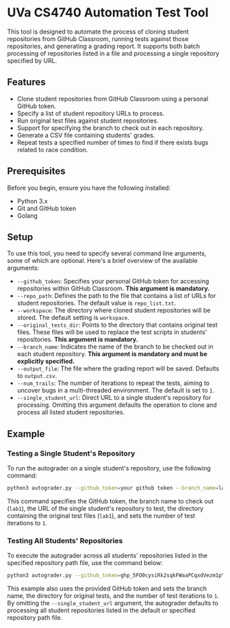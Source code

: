 # UVa CS4740 Automation Test Tool

This tool is designed to automate the process of cloning student repositories from GitHub Classroom, running tests against those repositories, and generating a grading report. It supports both batch processing of repositories listed in a file and processing a single repository specified by URL.



## Features

- Clone student repositories from GitHub Classroom using a personal GitHub token.
- Specify a list of student repository URLs to process.
- Run original test files against student repositories.
- Support for specifying the branch to check out in each repository.
- Generate a CSV file containing students' grades.
- Repeat tests a specified number of times to find if there exists bugs related to race condition.



## Prerequisites

Before you begin, ensure you have the following installed:

- Python 3.x
- Git and GitHub token
- Golang



## Setup

To use this tool, you need to specify several command line arguments, some of which are optional. Here's a brief overview of the available arguments:

- `--github_token`: Specifies your personal GitHub token for accessing repositories within GitHub Classroom. **This argument is mandatory.**
- `--repo_path`: Defines the path to the file that contains a list of URLs for student repositories. The default value is `repo_list.txt`.
- `--workspace`: The directory where cloned student repositories will be stored. The default setting is `workspace`.
- `--original_tests_dir`: Points to the directory that contains original test files. These files will be used to replace the test scripts in students' repositories. **This argument is mandatory.**
- `--branch_name`: Indicates the name of the branch to be checked out in each student repository. **This argument is mandatory and must be explicitly specified.**
- `--output_file`: The file where the grading report will be saved. Defaults to `output.csv`.
- `--num_trails`: The number of iterations to repeat the tests, aiming to uncover bugs in a multi-threaded environment. The default is set to `1`.
- `--single_student_url`: Direct URL to a single student's repository for processing. Omitting this argument defaults the operation to clone and process all listed student repositories.



## Example

### Testing a Single Student's Repository

To run the autograder on a single student's repository, use the following command:

```bash
python3 autograder.py --github_token=your github token --branch_name=lab1 --single_student_url=https://github.com/uva-cs4740/golabs-JHSUYU.git --original_tests_dir=lab1 --num_trails=1
```

This command specifies the GitHub token, the branch name to check out (`lab1`), the URL of the single student's repository to test, the directory containing the original test files (`lab1`), and sets the number of test iterations to `1`.

### Testing All Students' Repositories

To execute the autograder across all students' repositories listed in the specified repository path file, use the command below:

```bash
python3 autograder.py --github_token=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 --branch_name=lab1 --original_tests_dir=lab1 --num_trails=1
```

This example also uses the provided GitHub token and sets the branch name, the directory for original tests, and the number of test iterations to `1`. By omitting the `--single_student_url` argument, the autograder defaults to processing all student repositories listed in the default or specified repository path file.